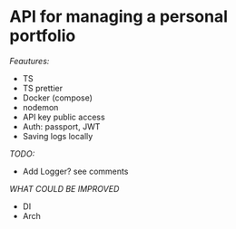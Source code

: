 # API for managing a personal portfolio

_Feautures:_

- TS
- TS prettier
- Docker (compose)
- nodemon
- API key public access
- Auth: passport, JWT
- Saving logs locally

_TODO:_

- Add Logger? see comments

_WHAT COULD BE IMPROVED_

- DI
- Arch